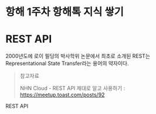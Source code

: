 # 항해 1주차 항해톡 지식 쌓기

# REST API
2000년도에 로이 필딩의 박사학위 논문에서 최초로 소개된 REST는 Representational State Transfer라는 용어의 약자이다.



> 참고자료
> 
> NHN Cloud - REST API 제대로 알고 사용하기 : https://meetup.toast.com/posts/92

REST API